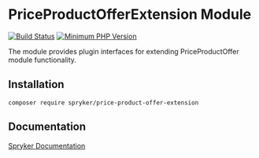 # PriceProductOfferExtension Module
[![Build Status](https://travis-ci.org/spryker/price-product-offer-extension.svg)](https://travis-ci.org/spryker/price-product-offer-extension)
[![Minimum PHP Version](https://img.shields.io/badge/php-%3E%3D%207.2-8892BF.svg)](https://php.net/)

The module provides plugin interfaces for extending PriceProductOffer module functionality.


## Installation

```
composer require spryker/price-product-offer-extension
```

## Documentation

[Spryker Documentation](https://academy.spryker.com/developing_with_spryker/module_guide/modules.html)
